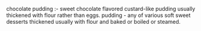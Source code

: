 chocolate pudding :- sweet chocolate flavored custard-like pudding usually 
                     thickened with flour rather than eggs. pudding - any of 
                     various soft sweet desserts thickened usually with flour and 
                     baked or boiled or steamed.
